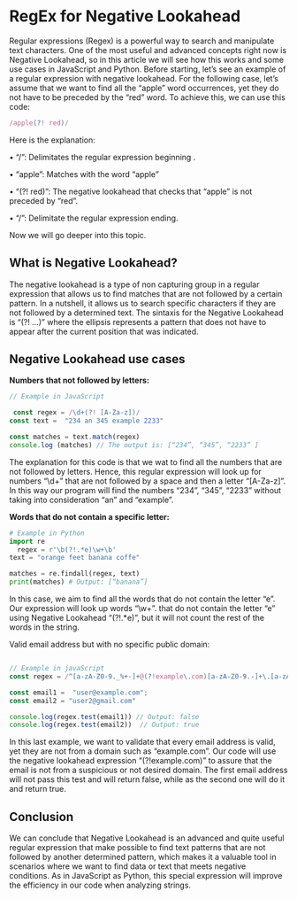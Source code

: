 # RegEx for Negative Lookahead

Regular expressions (Regex) is a powerful way to search and manipulate text characters. One of the most useful and advanced concepts right now is Negative Lookahead, so in this article we will see how this works and some use cases in JavaScript and Python.
Before starting, let’s see an example of a regular expression with negative lookahead. For the following case, let’s assume  that we want to find all the “apple” word occurrences, yet they do not have to be preceded by the “red” word. To achieve this, we can use this code:

```js
/apple(?! red)/
```

Here is the explanation:

•	“/”: Delimitates the regular expression beginning .

•	“apple”: Matches with the word “apple”

•	“(?! red)”: The negative lookahead that checks 
that “apple” is not preceded by “red”.

•	“/”: Delimitate the regular expression ending.

Now we will go deeper into this topic.

## What is Negative Lookahead?

The negative lookahead  is a type of non capturing group in a regular expression that allows us to find matches that are not followed by a certain pattern. In a nutshell, it allows us to search specific characters if they are not followed by a determined text. The sintaxis for the Negative Lookahead is “(?! …)” where the ellipsis represents a pattern that does not have to appear after the current position that was indicated.

## Negative Lookahead use cases

**Numbers that not followed by letters:**
```js
// Example in JavaScript

 const regex = /\d+(?! [A-Za-z])/
const text =  "234 an 345 example 2233"

const matches = text.match(regex)
console.log (matches) // The output is: [“234”, “345”, “2233” ]
```
The  explanation for this code is that we wat to find all the numbers that are not followed by letters. Hence, this regular expression will look up for numbers “\d+” that are not followed by a space and then a letter “[A-Za-z]”. In this way our program will find the numbers “234”, “345”, “2233” without taking into consideration “an” and “example”.

**Words that do not contain a specific letter:**
```py
# Example in Python
import re
  regex = r'\b(?!.*e)\w+\b'
text = "orange feet banana coffe"

matches = re.findall(regex, text)
print(matches) # Output: [“banana”]

```
In this case, we aim to find all the words that do not contain the letter “e”. Our expression will look up words “\w+”. that do not contain the letter “e” using Negative Lookahead “(?!.*e)”, but it will not count the rest of the words in the string.

Valid email address but with no specific public domain: 
```js

// Example in javaScript
const regex = /^[a-zA-Z0-9._%+-]+@(?!example\.com)[a-zA-Z0-9.-]+\.[a-zA-Z]{2,}$/;

const email1 =  "user@example.com";
const email2 = "user2@gmail.com"

console.log(regex.test(email1)) // Output: false
console.log(regex.test(email2))  // Output: true
```
In this last example, we want to validate that every email address is valid, yet they are not from a domain such as “example.com”. Our code will use the negative lookahead expression “(?!example\.com)” to assure that the email is not from  a suspicious or not desired domain. The first email address will not pass this test and will return false, while as the second one will do it and return true.

## Conclusion
We can conclude that Negative Lookahead is an advanced and quite useful regular expression that make possible to find text patterns that are not followed by another determined pattern, which makes it a valuable tool in scenarios where we want to find data or text that meets negative conditions. As in JavaScript as Python, this special expression will improve the efficiency in our code when analyzing strings. 


